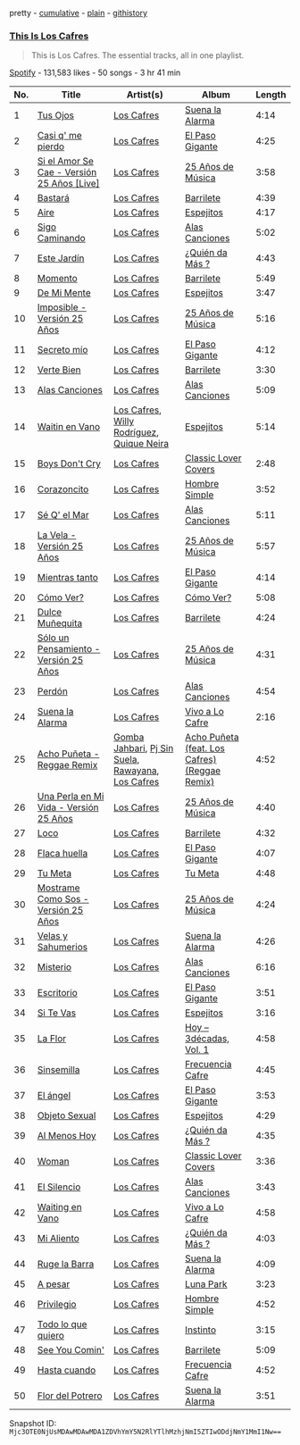 pretty - [cumulative](/playlists/cumulative/37i9dQZF1DZ06evO1Fa8jC.md) - [plain](/playlists/plain/37i9dQZF1DZ06evO1Fa8jC) - [githistory](https://github.githistory.xyz/mackorone/spotify-playlist-archive/blob/main/playlists/plain/37i9dQZF1DZ06evO1Fa8jC)

### [This Is Los Cafres](https://open.spotify.com/playlist/37i9dQZF1DZ06evO1Fa8jC)

> This is Los Cafres\. The essential tracks, all in one playlist.

[Spotify](https://open.spotify.com/user/spotify) - 131,583 likes - 50 songs - 3 hr 41 min

| No. | Title | Artist(s) | Album | Length |
|---|---|---|---|---|
| 1 | [Tus Ojos](https://open.spotify.com/track/6yyrsrci6u2nreFlhXSy3J) | [Los Cafres](https://open.spotify.com/artist/2ST5XwWB4uXGKk2NXP8DUI) | [Suena la Alarma](https://open.spotify.com/album/3b6Shbr4R5szup0i6Yo6Dv) | 4:14 |
| 2 | [Casi q' me pierdo](https://open.spotify.com/track/0Nj3EM5QMCIdTbWM3wzJGR) | [Los Cafres](https://open.spotify.com/artist/2ST5XwWB4uXGKk2NXP8DUI) | [El Paso Gigante](https://open.spotify.com/album/1kJD3mYufavAaI1IZwrP3i) | 4:25 |
| 3 | [Si el Amor Se Cae \- Versión 25 Años \[Live\]](https://open.spotify.com/track/2wdfWNH3xbpNvX8FpMyyZ0) | [Los Cafres](https://open.spotify.com/artist/2ST5XwWB4uXGKk2NXP8DUI) | [25 Años de Música](https://open.spotify.com/album/6zhjig78tafXcTTZmjO752) | 3:58 |
| 4 | [Bastará](https://open.spotify.com/track/5fRgvfgF4TM947Gi6qOlcF) | [Los Cafres](https://open.spotify.com/artist/2ST5XwWB4uXGKk2NXP8DUI) | [Barrilete](https://open.spotify.com/album/68CATT5x7h27zl3KKnLM3g) | 4:39 |
| 5 | [Aire](https://open.spotify.com/track/2hkJ7fYPM5V27pjxiPG2gg) | [Los Cafres](https://open.spotify.com/artist/2ST5XwWB4uXGKk2NXP8DUI) | [Espejitos](https://open.spotify.com/album/4D4Qd2NYRSnmd6wWh9VjVQ) | 4:17 |
| 6 | [Sigo Caminando](https://open.spotify.com/track/1Po5Jxjh5gHCFiKIt6AQZR) | [Los Cafres](https://open.spotify.com/artist/2ST5XwWB4uXGKk2NXP8DUI) | [Alas Canciones](https://open.spotify.com/album/0hDvH4mW4hxL8lTQEd4uP8) | 5:02 |
| 7 | [Este Jardín](https://open.spotify.com/track/5UgPN09gWrOMI9zC2io8yC) | [Los Cafres](https://open.spotify.com/artist/2ST5XwWB4uXGKk2NXP8DUI) | [¿Quién da Más ?](https://open.spotify.com/album/5eYOXxWRhk2Lqj93pE7zwG) | 4:43 |
| 8 | [Momento](https://open.spotify.com/track/1eQU5ex4RcVjz55hWPeJzc) | [Los Cafres](https://open.spotify.com/artist/2ST5XwWB4uXGKk2NXP8DUI) | [Barrilete](https://open.spotify.com/album/68CATT5x7h27zl3KKnLM3g) | 5:49 |
| 9 | [De Mi Mente](https://open.spotify.com/track/1b8V0hvwAP8dO4xxrvvoXK) | [Los Cafres](https://open.spotify.com/artist/2ST5XwWB4uXGKk2NXP8DUI) | [Espejitos](https://open.spotify.com/album/4D4Qd2NYRSnmd6wWh9VjVQ) | 3:47 |
| 10 | [Imposible \- Versión 25 Años](https://open.spotify.com/track/3MNAqtaZyWQjwRjoup22BU) | [Los Cafres](https://open.spotify.com/artist/2ST5XwWB4uXGKk2NXP8DUI) | [25 Años de Música](https://open.spotify.com/album/6zhjig78tafXcTTZmjO752) | 5:16 |
| 11 | [Secreto mío](https://open.spotify.com/track/5NHiMB5NKyNseGSdUAPqn3) | [Los Cafres](https://open.spotify.com/artist/2ST5XwWB4uXGKk2NXP8DUI) | [El Paso Gigante](https://open.spotify.com/album/1kJD3mYufavAaI1IZwrP3i) | 4:12 |
| 12 | [Verte Bien](https://open.spotify.com/track/3UE4HKwbSFNjk3LdhJ4qhG) | [Los Cafres](https://open.spotify.com/artist/2ST5XwWB4uXGKk2NXP8DUI) | [Barrilete](https://open.spotify.com/album/68CATT5x7h27zl3KKnLM3g) | 3:30 |
| 13 | [Alas Canciones](https://open.spotify.com/track/4f1q6kRlO1qyw7pZIPG3Tp) | [Los Cafres](https://open.spotify.com/artist/2ST5XwWB4uXGKk2NXP8DUI) | [Alas Canciones](https://open.spotify.com/album/0hDvH4mW4hxL8lTQEd4uP8) | 5:09 |
| 14 | [Waitin en Vano](https://open.spotify.com/track/03eLaRGb1oZgmtGSrMuoty) | [Los Cafres](https://open.spotify.com/artist/2ST5XwWB4uXGKk2NXP8DUI), [Willy Rodríguez](https://open.spotify.com/artist/4PXThoWa6Eg0a1Cui7KJee), [Quique Neira](https://open.spotify.com/artist/21R24s5D1g9dIOpYj6TacH) | [Espejitos](https://open.spotify.com/album/4D4Qd2NYRSnmd6wWh9VjVQ) | 5:14 |
| 15 | [Boys Don't Cry](https://open.spotify.com/track/4E2RRctYO1FJwBK3u36xQr) | [Los Cafres](https://open.spotify.com/artist/2ST5XwWB4uXGKk2NXP8DUI) | [Classic Lover Covers](https://open.spotify.com/album/1J1n5i0OVkjhGzwVRtt3mF) | 2:48 |
| 16 | [Corazoncito](https://open.spotify.com/track/5kfTTsve31mQ8zGwcoZIVc) | [Los Cafres](https://open.spotify.com/artist/2ST5XwWB4uXGKk2NXP8DUI) | [Hombre Simple](https://open.spotify.com/album/0cBsE8gL9lYm0LjjmFw9R9) | 3:52 |
| 17 | [Sé Q' el Mar](https://open.spotify.com/track/5kKtxKJpSH1iaUlYRFZKBi) | [Los Cafres](https://open.spotify.com/artist/2ST5XwWB4uXGKk2NXP8DUI) | [Alas Canciones](https://open.spotify.com/album/0hDvH4mW4hxL8lTQEd4uP8) | 5:11 |
| 18 | [La Vela \- Versión 25 Años](https://open.spotify.com/track/1RUxqobMDkexH6e7mliVtV) | [Los Cafres](https://open.spotify.com/artist/2ST5XwWB4uXGKk2NXP8DUI) | [25 Años de Música](https://open.spotify.com/album/6zhjig78tafXcTTZmjO752) | 5:57 |
| 19 | [Mientras tanto](https://open.spotify.com/track/42uzgH9HbRS3hTGyq0Ilr2) | [Los Cafres](https://open.spotify.com/artist/2ST5XwWB4uXGKk2NXP8DUI) | [El Paso Gigante](https://open.spotify.com/album/1kJD3mYufavAaI1IZwrP3i) | 4:14 |
| 20 | [Cómo Ver?](https://open.spotify.com/track/0MNpiDfmdKHbe5l2w0gq2w) | [Los Cafres](https://open.spotify.com/artist/2ST5XwWB4uXGKk2NXP8DUI) | [Cómo Ver?](https://open.spotify.com/album/0EKBRzjauMax0KqQAF8eZc) | 5:08 |
| 21 | [Dulce Muñequita](https://open.spotify.com/track/4801GXDyQH6oD4RXXgyxmW) | [Los Cafres](https://open.spotify.com/artist/2ST5XwWB4uXGKk2NXP8DUI) | [Barrilete](https://open.spotify.com/album/68CATT5x7h27zl3KKnLM3g) | 4:24 |
| 22 | [Sólo un Pensamiento \- Versión 25 Años](https://open.spotify.com/track/2gDIa4YN7mAIwFpFNnvCZq) | [Los Cafres](https://open.spotify.com/artist/2ST5XwWB4uXGKk2NXP8DUI) | [25 Años de Música](https://open.spotify.com/album/6zhjig78tafXcTTZmjO752) | 4:31 |
| 23 | [Perdón](https://open.spotify.com/track/5noZB6CRuCQuvfwVVCphDR) | [Los Cafres](https://open.spotify.com/artist/2ST5XwWB4uXGKk2NXP8DUI) | [Alas Canciones](https://open.spotify.com/album/0hDvH4mW4hxL8lTQEd4uP8) | 4:54 |
| 24 | [Suena la Alarma](https://open.spotify.com/track/2Bykx7Sa2MB0JhgM1U770v) | [Los Cafres](https://open.spotify.com/artist/2ST5XwWB4uXGKk2NXP8DUI) | [Vivo a Lo Cafre](https://open.spotify.com/album/1TvNdTWV1EhWnlOfze5taj) | 2:16 |
| 25 | [Acho Puñeta \- Reggae Remix](https://open.spotify.com/track/3wTF8x41fGiusgpQGBEBVW) | [Gomba Jahbari](https://open.spotify.com/artist/3q9LLc7LLFwXnDzKE9U24c), [Pj Sin Suela](https://open.spotify.com/artist/0AdjzZxHJ4MfbImx2rD0Df), [Rawayana](https://open.spotify.com/artist/2AbQwU2cuEGfD465wCXlg2), [Los Cafres](https://open.spotify.com/artist/2ST5XwWB4uXGKk2NXP8DUI) | [Acho Puñeta \(feat\. Los Cafres\) \(Reggae Remix\)](https://open.spotify.com/album/7bstRDc2A1L8ugU4OpxtrT) | 4:52 |
| 26 | [Una Perla en Mi Vida \- Versión 25 Años](https://open.spotify.com/track/3yoT4Lsk5dwmM95lAWTiWL) | [Los Cafres](https://open.spotify.com/artist/2ST5XwWB4uXGKk2NXP8DUI) | [25 Años de Música](https://open.spotify.com/album/6zhjig78tafXcTTZmjO752) | 4:40 |
| 27 | [Loco](https://open.spotify.com/track/0yWSrApKh3AgJ5rzbIwtRG) | [Los Cafres](https://open.spotify.com/artist/2ST5XwWB4uXGKk2NXP8DUI) | [Barrilete](https://open.spotify.com/album/68CATT5x7h27zl3KKnLM3g) | 4:32 |
| 28 | [Flaca huella](https://open.spotify.com/track/4ZEkXz3SCHOqV76GQVEIQ1) | [Los Cafres](https://open.spotify.com/artist/2ST5XwWB4uXGKk2NXP8DUI) | [El Paso Gigante](https://open.spotify.com/album/1kJD3mYufavAaI1IZwrP3i) | 4:07 |
| 29 | [Tu Meta](https://open.spotify.com/track/1tDqJHfDFQzlkc4lsOsjME) | [Los Cafres](https://open.spotify.com/artist/2ST5XwWB4uXGKk2NXP8DUI) | [Tu Meta](https://open.spotify.com/album/38gfEqVNccvnpezMwBkWky) | 4:48 |
| 30 | [Mostrame Como Sos \- Versión 25 Años](https://open.spotify.com/track/3XV0BKVTN6XXlANGdMcq0t) | [Los Cafres](https://open.spotify.com/artist/2ST5XwWB4uXGKk2NXP8DUI) | [25 Años de Música](https://open.spotify.com/album/6zhjig78tafXcTTZmjO752) | 4:24 |
| 31 | [Velas y Sahumerios](https://open.spotify.com/track/3ANlhNoOuwdQBgh9p8GW3Z) | [Los Cafres](https://open.spotify.com/artist/2ST5XwWB4uXGKk2NXP8DUI) | [Suena la Alarma](https://open.spotify.com/album/3b6Shbr4R5szup0i6Yo6Dv) | 4:26 |
| 32 | [Misterio](https://open.spotify.com/track/3xKXKFjtT24Z6RDNXPF4au) | [Los Cafres](https://open.spotify.com/artist/2ST5XwWB4uXGKk2NXP8DUI) | [Alas Canciones](https://open.spotify.com/album/0hDvH4mW4hxL8lTQEd4uP8) | 6:16 |
| 33 | [Escritorio](https://open.spotify.com/track/5pOli51fQo1bNV3oO2HHls) | [Los Cafres](https://open.spotify.com/artist/2ST5XwWB4uXGKk2NXP8DUI) | [El Paso Gigante](https://open.spotify.com/album/1kJD3mYufavAaI1IZwrP3i) | 3:51 |
| 34 | [Si Te Vas](https://open.spotify.com/track/0NbdZ9fS7saRQAyyTqBWBE) | [Los Cafres](https://open.spotify.com/artist/2ST5XwWB4uXGKk2NXP8DUI) | [Espejitos](https://open.spotify.com/album/4D4Qd2NYRSnmd6wWh9VjVQ) | 3:16 |
| 35 | [La Flor](https://open.spotify.com/track/0nd81OJKHU8vUIMp27noMA) | [Los Cafres](https://open.spotify.com/artist/2ST5XwWB4uXGKk2NXP8DUI) | [Hoy – 3décadas, Vol\. 1](https://open.spotify.com/album/4PSbFROuWr7Cny41folDLl) | 4:58 |
| 36 | [Sinsemilla](https://open.spotify.com/track/3rE0BjJXdWN4XozxPptoVf) | [Los Cafres](https://open.spotify.com/artist/2ST5XwWB4uXGKk2NXP8DUI) | [Frecuencia Cafre](https://open.spotify.com/album/2vAAr7JcXT2eB5olXE8qEK) | 4:45 |
| 37 | [El ángel](https://open.spotify.com/track/0g5Fx2wKdyyF3DZIJXSUG4) | [Los Cafres](https://open.spotify.com/artist/2ST5XwWB4uXGKk2NXP8DUI) | [El Paso Gigante](https://open.spotify.com/album/1kJD3mYufavAaI1IZwrP3i) | 3:53 |
| 38 | [Objeto Sexual](https://open.spotify.com/track/3slMnI3iN08GhusgtK8O93) | [Los Cafres](https://open.spotify.com/artist/2ST5XwWB4uXGKk2NXP8DUI) | [Espejitos](https://open.spotify.com/album/4D4Qd2NYRSnmd6wWh9VjVQ) | 4:29 |
| 39 | [Al Menos Hoy](https://open.spotify.com/track/6PknRxiThPZZxfuyP3Upvy) | [Los Cafres](https://open.spotify.com/artist/2ST5XwWB4uXGKk2NXP8DUI) | [¿Quién da Más ?](https://open.spotify.com/album/5eYOXxWRhk2Lqj93pE7zwG) | 4:35 |
| 40 | [Woman](https://open.spotify.com/track/5fpFzu6nqLodx3UZbmpIFX) | [Los Cafres](https://open.spotify.com/artist/2ST5XwWB4uXGKk2NXP8DUI) | [Classic Lover Covers](https://open.spotify.com/album/1J1n5i0OVkjhGzwVRtt3mF) | 3:36 |
| 41 | [El Silencio](https://open.spotify.com/track/490zFllTSVutzmCeB12226) | [Los Cafres](https://open.spotify.com/artist/2ST5XwWB4uXGKk2NXP8DUI) | [Alas Canciones](https://open.spotify.com/album/0hDvH4mW4hxL8lTQEd4uP8) | 3:43 |
| 42 | [Waiting en Vano](https://open.spotify.com/track/5sAK5JZrlRF0QMY6AL0Ygl) | [Los Cafres](https://open.spotify.com/artist/2ST5XwWB4uXGKk2NXP8DUI) | [Vivo a Lo Cafre](https://open.spotify.com/album/1TvNdTWV1EhWnlOfze5taj) | 4:58 |
| 43 | [Mi Aliento](https://open.spotify.com/track/5KHWBI8FTuKOVu80l5M3xz) | [Los Cafres](https://open.spotify.com/artist/2ST5XwWB4uXGKk2NXP8DUI) | [¿Quién da Más ?](https://open.spotify.com/album/5eYOXxWRhk2Lqj93pE7zwG) | 4:03 |
| 44 | [Ruge la Barra](https://open.spotify.com/track/2JHpzvygFt7SJeDHXqK0lA) | [Los Cafres](https://open.spotify.com/artist/2ST5XwWB4uXGKk2NXP8DUI) | [Suena la Alarma](https://open.spotify.com/album/3b6Shbr4R5szup0i6Yo6Dv) | 4:09 |
| 45 | [A pesar](https://open.spotify.com/track/6NOXVnNgo1e90gncQ1T4RC) | [Los Cafres](https://open.spotify.com/artist/2ST5XwWB4uXGKk2NXP8DUI) | [Luna Park](https://open.spotify.com/album/6YnNbmDNBe4H47DUKka4Hp) | 3:23 |
| 46 | [Privilegio](https://open.spotify.com/track/1CgCTkGw7KzyrNc4esCfuy) | [Los Cafres](https://open.spotify.com/artist/2ST5XwWB4uXGKk2NXP8DUI) | [Hombre Simple](https://open.spotify.com/album/0cBsE8gL9lYm0LjjmFw9R9) | 4:52 |
| 47 | [Todo lo que quiero](https://open.spotify.com/track/1pdaJnpDILlSbgSGGAcY0B) | [Los Cafres](https://open.spotify.com/artist/2ST5XwWB4uXGKk2NXP8DUI) | [Instinto](https://open.spotify.com/album/4BJ27soCC0DWKQZbjXl6u0) | 3:15 |
| 48 | [See You Comin'](https://open.spotify.com/track/09VF5b8Sy9tdnkSbQWOhBV) | [Los Cafres](https://open.spotify.com/artist/2ST5XwWB4uXGKk2NXP8DUI) | [Barrilete](https://open.spotify.com/album/68CATT5x7h27zl3KKnLM3g) | 5:09 |
| 49 | [Hasta cuando](https://open.spotify.com/track/2QsWEaEhFOKVPAFez0QFWi) | [Los Cafres](https://open.spotify.com/artist/2ST5XwWB4uXGKk2NXP8DUI) | [Frecuencia Cafre](https://open.spotify.com/album/2vAAr7JcXT2eB5olXE8qEK) | 4:52 |
| 50 | [Flor del Potrero](https://open.spotify.com/track/3OLZc8KQSTfpc7zcGrqKyM) | [Los Cafres](https://open.spotify.com/artist/2ST5XwWB4uXGKk2NXP8DUI) | [Suena la Alarma](https://open.spotify.com/album/3b6Shbr4R5szup0i6Yo6Dv) | 3:51 |

Snapshot ID: `Mjc3OTE0NjUsMDAwMDAwMDA1ZDVhYmY5N2RlYTlhMzhjNmI5ZTIwODdjNmY1MmI1Nw==`
